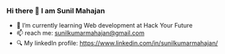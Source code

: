 ### Hi there 👋 I am Sunil Mahajan

- 🌱 I’m currently learning Web development at Hack Your Future
- 📫 reach me: sunilkumarmahajan@gmail.com
- 🔍 My linkedIn profile: https://www.linkedin.com/in/sunilkumarmahajan/
